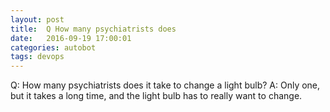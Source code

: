```yaml
---
layout: post
title:  Q How many psychiatrists does
date:   2016-09-19 17:00:01
categories: autobot
tags: devops
---
```


Q:	How many psychiatrists does it take to change a light bulb?
A:	Only one, but it takes a long time, and the light bulb has
	to really want to change.
